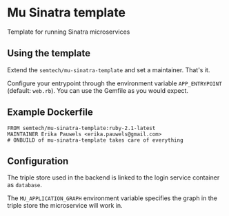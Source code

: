 # Mu Sinatra template
Template for running Sinatra microservices

## Using the template
Extend the `semtech/mu-sinatra-template` and set a maintainer. That's it.

Configure your entrypoint through the environment variable `APP_ENTRYPOINT` (default: `web.rb`). You can use the Gemfile as you would expect.

## Example Dockerfile

    FROM semtech/mu-sinatra-template:ruby-2.1-latest
    MAINTAINER Erika Pauwels <erika.pauwels@gmail.com>
    # ONBUILD of mu-sinatra-template takes care of everything


## Configuration
        
The triple store used in the backend is linked to the login service container as `database`.

The `MU_APPLICATION_GRAPH` environment variable specifies the graph in the triple store the microservice will work in.

